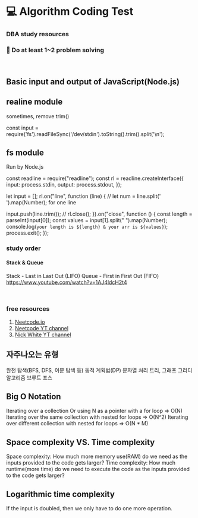 # 💻 Algorithm Coding Test

### DBA study resources

### 💪 Do at least 1~2 problem solving

<br />

## Basic input and output of JavaScript(Node.js)

## realine module

sometimes, remove trim()

const input = require('fs').readFileSync('/dev/stdin').toString().trim().split('\n');

## fs module

Run by Node.js

const readline = require("readline");
const rl = readline.createInterface({
input: process.stdin,
output: process.stdout,
});

let input = [];
rl.on("line", function (line) {
// let num = line.split(' ').map(Number); for one line

input.push(line.trim());
// rl.close();
}).on("close", function () {
const length = parseInt(input[0]);
const values = input[1].split(" ").map(Number);
console.log(`your length is ${length} & your arr is ${values}`);
process.exit();
});

### study order

#### Stack & Queue

Stack - Last in Last Out (LIFO)
Queue - First in First Out (FIFO)
<https://www.youtube.com/watch?v=1AJ4ldcH2t4>

<br />

### free resources

1. [Neetcode.io](https://neetcode.io/)
2. [Neetcode YT channel](https://www.youtube.com/channel/UC_mYaQAE6-71rjSN6CeCA-g)
3. [Nick White YT channel](https://www.youtube.com/channel/UC1fLEeYICmo3O9cUsqIi7HA)

## 자주나오는 유형

완전 탐색(BFS, DFS, 이분 탐색 등)
동적 계획법(DP)
문자열 처리
트리, 그래프
그리디 알고리즘
브루트 포스

## Big O Notation

Iterating over a collection Or using N as a pointer with a for loop => O(N)
Iterating over the same collection with nested for loops => O(N^2)
Iterating over different collection with nested for loops => O(N \* M)

## Space complexity VS. Time complexity

Space complexity: How much more memory use(RAM) do we need as the inputs provided to the code gets larger?
Time complexity: How much runtime(more time) do we need to execute the code as the inputs provided to the code gets larger?

## Logarithmic time complexity

If the input is doubled, then we only have to do one more operation.
